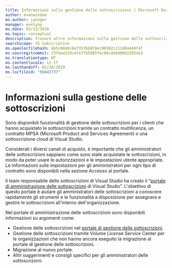 ```yaml
---
title: Informazioni sulla gestione delle sottoscrizioni | Microsoft Docs
author: evanwindom
ms.author: jaunger
manager: evelynp
ms.date: 03/13/2018
ms.topic: conceptual
description: Trovare altre informazioni sulla gestione delle sottoscrizioni
searchscope: VS Subscription
ms.openlocfilehash: 8b5c0840c8ef3576b070e190302c111d84440f4f
ms.sourcegitcommit: 23feea519c47e77b5685fec86c4bbd00d22054e3
ms.translationtype: HT
ms.contentlocale: it-IT
ms.lasthandoff: 02/26/2019
ms.locfileid: "56843737"
---
```

# <a name="learn-about-subscription-management"></a>Informazioni sulla gestione delle sottoscrizioni

Sono disponibili funzionalità di gestione delle sottoscrizioni per i clienti che hanno acquistato le sottoscrizioni tramite un contratto multilicenza, un contratto MPSA (Microsoft Product and Services Agreement) o una sottoscrizione cloud di Visual Studio.

Considerati i diversi canali di acquisto, è importante che gli amministratori delle sottoscrizioni sappiano come sono state acquistate le sottoscrizioni, in modo da poter usare le autorizzazioni e le impostazioni utente appropriate. Le informazioni sulle impostazioni per gli amministratori per ogni tipo di contratto sono disponibili nella sezione Accesso al portale.

Il team responsabile delle sottoscrizioni di Visual Studio ha creato il "[portale di amministrazione delle sottoscrizioni](https://visualstudio.microsoft.com/subscriptions-administration/) di Visual Studio".  L'obiettivo di questo portale è aiutare gli amministratori delle sottoscrizioni a conoscere rapidamente gli strumenti e le funzionalità a disposizione per assegnare e gestire le sottoscrizioni all'interno dell'organizzazione.

Nel portale di amministrazione delle sottoscrizioni sono disponibili informazioni su argomenti come:
- Gestione delle sottoscrizioni nel [portale di gestione delle sottoscrizioni](https://manage.visualstudio.com).
- Gestione delle sottoscrizioni tramite Volume License Service Center per le organizzazioni che non hanno ancora eseguito la migrazione al portale di gestione delle sottoscrizioni.
- Migrazione al nuovo portale.
- Altri suggerimenti e consigli specifici per gli amministratori delle sottoscrizioni.
